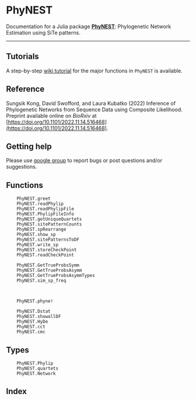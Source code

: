 # PhyNEST

Documentation for a Julia package **[PhyNEST](https://github.com/sungsik-kong/PhyNEST.jl)**: Phylogenetic Network Estimation using SiTe patterns.

---
## Tutorials
A step-by-step [wiki tutorial](https://github.com/sungsik-kong/PhyNEST.jl/wiki) for the major functions in `PhyNEST` is available.

## Reference
Sungsik Kong, David Swofford, and Laura Kubatko (2022) Inference of Phylogenetic Networks from Sequence Data using Composite Likelihood. Preprint available online on *BioRxiv* at [https://doi.org/10.1101/2022.11.14.516468](https://doi.org/10.1101/2022.11.14.516468).

## Getting help
Please use [google group](https://groups.google.com/g/phynest-users) to report bugs or post questions and/or suggestions.


## Functions
```@docs
    PhyNEST.greet
    PhyNEST.readPhylip
    PhyNEST.readPhylipFile
    PhyNEST.PhylipFileInfo
    PhyNEST.getUniqueQuartets
    PhyNEST.sitePatternCounts
    PhyNEST.spRearrange
    PhyNEST.show_sp
    PhyNEST.sitePatternsToDF
    PhyNEST.write_sp
    PhyNEST.storeCheckPoint
    PhyNEST.readCheckPoint

    PhyNEST.GetTrueProbsSymm
    PhyNEST.GetTrueProbsAsymm
    PhyNEST.GetTrueProbsAsymmTypes
    PhyNEST.sim_sp_freq

    

    PhyNEST.phyne!

    PhyNEST.Dstat
    PhyNEST.showallDF
    PhyNEST.HyDe
    PhyNEST.cct
    PhyNEST.cmc
```
## Types
```@docs
    PhyNEST.Phylip
    PhyNEST.quartets
    PhyNEST.Network
```

## Index
```@index
    
```